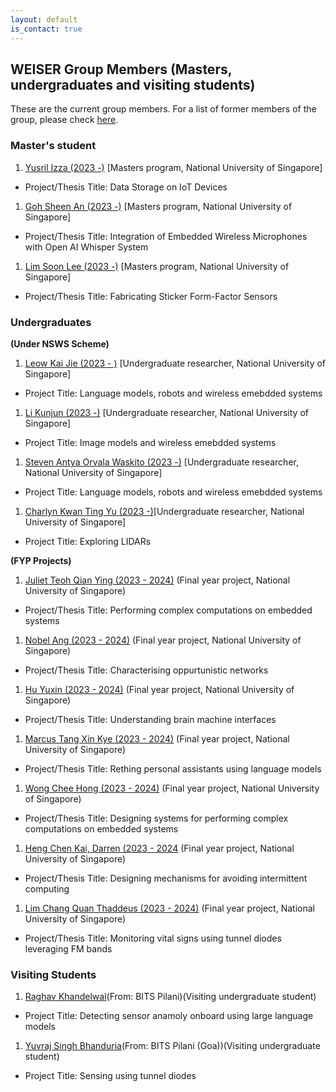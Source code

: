 ```yaml
---
layout: default
is_contact: true
---
```

## WEISER Group Members (Masters, undergraduates and visiting students)

These are the current group members. For a list of former members of the group, please check [here](https://weiserlab.github.io/ambuj/previoustudent).

### Master's student

1. [Yusril Izza (2023 -)]() [Masters program, National University of Singapore]
  * Project/Thesis Title: Data Storage on IoT Devices 
1. [Goh Sheen An (2023 -)]() [Masters program, National University of Singapore]
  * Project/Thesis Title: Integration of Embedded Wireless Microphones with Open AI Whisper System  
1. [Lim Soon Lee (2023 -)]()  [Masters program, National University of Singapore]  
  * Project/Thesis Title: Fabricating Sticker Form-Factor Sensors


### Undergraduates

**(Under NSWS Scheme)**

1. [Leow Kai Jie (2023 - )]() [Undergraduate researcher, National University of Singapore]
* Project Title: Language models, robots and wireless emebdded systems
1. [Li Kunjun (2023 -)]() [Undergraduate researcher, National University of Singapore]
* Project Title: Image models and wireless emebdded systems
1. [Steven Antya Orvala Waskito (2023 -)]()  [Undergraduate researcher, National University of Singapore]
* Project Title: Language models, robots and wireless emebdded systems
1. [Charlyn Kwan Ting Yu (2023 -)]()[Undergraduate researcher, National University of Singapore]
* Project Title: Exploring LIDARs

**(FYP Projects)**

1. [Juliet Teoh Qian Ying (2023 - 2024)]() (Final year project, National University of Singapore)
* Project/Thesis Title: Performing complex computations on embedded systems
1. [Nobel Ang (2023 - 2024)]() (Final year project, National University of Singapore)
* Project/Thesis Title: Characterising oppurtunistic networks
1. [Hu Yuxin (2023 - 2024)]() (Final year project, National University of Singapore)
* Project/Thesis Title: Understanding brain machine interfaces
1. [Marcus Tang Xin Kye (2023 - 2024)]() (Final year project, National University of Singapore)
* Project/Thesis Title: Rething personal assistants using language models
1. [Wong Chee Hong (2023 - 2024)]() (Final year project, National University of Singapore)
* Project/Thesis Title: Designing systems for performing complex computations on embedded systems
1. [Heng Chen Kai, Darren (2023 - 2024]() (Final year project, National University of Singapore)
* Project/Thesis Title: Designing mechanisms for avoiding intermittent computing
1. [Lim Chang Quan Thaddeus (2023 - 2024)]() (Final year project, National University of Singapore)
* Project/Thesis Title: Monitoring vital signs using tunnel diodes leveraging FM bands


### Visiting Students

1. [Raghav Khandelwal]()(From: BITS Pilani)(Visiting undergraduate student)
* Project Title: Detecting sensor anamoly onboard using large language models
1. [Yuvraj Singh Bhanduria]()(From: BITS Pilani (Goa))(Visiting undergraduate student)
* Project Title: Sensing using tunnel diodes